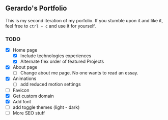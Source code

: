 ## Gerardo's Portfolio

This is my second iteration of my porfolio. If you stumble upon it and like it, feel free to
`ctrl + c` and use it for yourself.

### TODO

- [x] Home page
  - [x] Include technologies experiences
  - [x] Alternate flex order of featured Projects
- [x] About page
  - [ ] Change about me page. No one wants to read an essay.
- [x] Animations
  - [ ] add reduced motion settings
- [ ] Favicon
- [x] Get custom domain
- [x] Add font
- [ ] add toggle themes (light - dark)
- [ ] More SEO stuff
